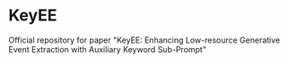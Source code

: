 # KeyEE
Official repository for paper "KeyEE: Enhancing Low-resource Generative Event Extraction with Auxiliary Keyword Sub-Prompt"
